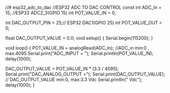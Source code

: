 //# esp32_adc_to_dac
//ESP32 ADC TO DAC CONTROL
const int ADC_In = 15; //ESP32 ADC2_3(GPIO 15)
int POT_VALUE_IN = 0;

int DAC_OUTPUT_PIN = 25;// ESP32 DAC1(GPIO 25)
int POT_VALUE_OUT = 0;

float DAC_OUTPUT_VALUE = 0.0;
void setup() {
  Serial.begin(115200);
}

void loop() {
  POT_VALUE_IN = analogRead(ADC_In); //ADC_ın min:0 , max:4095
  Serial.print("ADC_INPUT = ");
  Serial.println(POT_VALUE_IN);
  delay(1000);

 DAC_OUTPUT_VALUE = POT_VALUE_IN * (3.3 / 4095);
  Serial.print("DAC_ANALOG_OUTPUT =");
  Serial.print(DAC_OUTPUT_VALUE); // DAC_OUTPUT_VALUE min:0, max:3.3 Vdc
  Serial.println(" Vdc");
  delay(1000);
}
